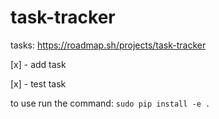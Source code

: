 # task-tracker


tasks: https://roadmap.sh/projects/task-tracker

[x] - add task

[x] - test task


to use run the command:
`sudo pip install -e .`
